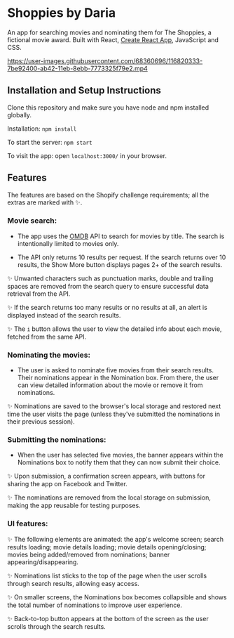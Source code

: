 # Shoppies by Daria
 
An app for searching movies and nominating them for The Shoppies, a fictional movie award. Built with React, [Create React App](https://github.com/facebook/create-react-app), JavaScript and CSS.
 
 
https://user-images.githubusercontent.com/68360696/116820333-7be92400-ab42-11eb-8ebb-7773325f79e2.mp4
 
 
## Installation and Setup Instructions
 
Clone this repository and make sure you have node and npm installed globally.
 
Installation: `npm install`
 
To start the server: `npm start`
 
To visit the app: open `localhost:3000/` in your browser.
 
 
## Features
 
The features are based on the Shopify challenge requirements; all the extras are marked with :sparkles:.
 
 
### Movie search:
 
* The app uses the [OMDB](http://www.omdbapi.com) API to search for movies by title. The search is intentionally limited to movies only.
 
* The API only returns 10 results per request. If the search returns over 10 results, the Show More button displays pages 2+ of the search results.
 
:sparkles: Unwanted characters such as punctuation marks, double and trailing spaces are removed from the search query to ensure successful data retrieval from the API.
 
:sparkles: If the search returns too many results or no results at all, an alert is displayed instead of the search results.
 
:sparkles: The ` i ` button allows the user to view the detailed info about each movie, fetched from the same API.
 
 
### Nominating the movies:
 
* The user is asked to nominate five movies from their search results. Their nominations appear in the Nomination box. From there, the user can view detailed information about the movie or remove it from nominations.
 
:sparkles: Nominations are saved to the browser's local storage and restored next time the user visits the page (unless they've submitted the nominations in their previous session).
 
 
### Submitting the nominations:
 
* When the user has selected five movies, the banner appears within the Nominations box to notify them that they can now submit their choice.

:sparkles: Upon submission, a confirmation screen appears, with buttons for sharing the app on Facebook and Twitter.
  
:sparkles: The nominations are removed from the local storage on submission, making the app reusable for testing purposes.
 
 
### UI features:
 
:sparkles: The following elements are animated: the app's welcome screen; search results loading; movie details loading; movie details opening/closing; movies being added/removed from nominations; banner appearing/disappearing.
 
:sparkles: Nominations list sticks to the top of the page when the user scrolls through search results, allowing easy access.
 
:sparkles: On smaller screens, the Nominations box becomes collapsible and shows the total number of nominations to improve user experience.
 
:sparkles: Back-to-top button appears at the bottom of the screen as the user scrolls through the search results.
 
